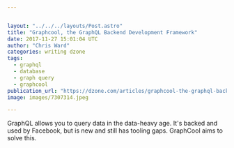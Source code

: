 ```yaml
---


layout: "../../../layouts/Post.astro"
title: "Graphcool, the GraphQL Backend Development Framework"
date: 2017-11-27 15:01:04 UTC
author: "Chris Ward"
categories: writing dzone
tags:
  - graphql
  - database
  - graph query
  - graphcool
publication_url: "https://dzone.com/articles/graphcool-the-graphql-backend-development-framewor"
image: images/7307314.jpeg

---
```

GraphQL allows you to query data in the data-heavy age. It's backed and used by Facebook, but is new and still has tooling gaps. GraphCool aims to solve this.

